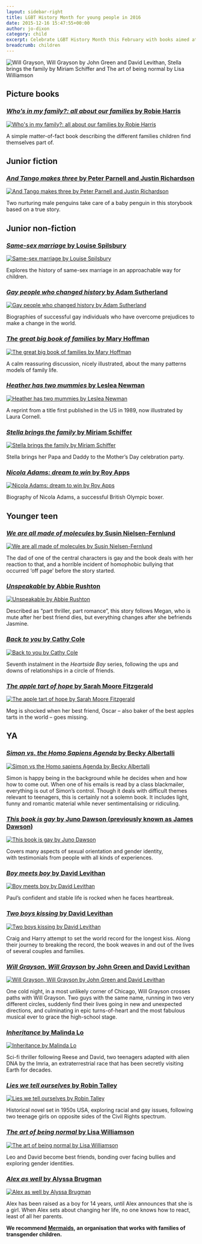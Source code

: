 ```yaml
---
layout: sidebar-right
title: LGBT History Month for young people in 2016
date: 2015-12-16 15:47:55+00:00
author: jo-dixon
category: child
excerpt: Celebrate LGBT History Month this February with books aimed at ages ranging from young children to young adults.
breadcrumb: children
---
```

![Will Grayson, Will Grayson by John Green and David Levithan, Stella brings the family by Miriam Schiffer and The art of being normal by Lisa Williamson](/images/featured/featured-lgbt-history-month-young-people.jpg)

## Picture books

### [<cite>Who&#8217;s in my family?: all about our families</cite> by Robie Harris](https://suffolk.spydus.co.uk/cgi-bin/spydus.exe/ENQ/OPAC/BIBENQ/24555285?QRY=CTIBIB%3C%20IRN(14212289)&QRYTEXT=Who%27s%20in%20my%20family%3F%20%3A%20all%20about%20our%20families)

[![Who's in my family?: all about our families by Robie Harris](/images/article/whos-in-my-family.jpg)](https://suffolk.spydus.co.uk/cgi-bin/spydus.exe/ENQ/OPAC/BIBENQ/24555285?QRY=CTIBIB%3C%20IRN(14212289)&QRYTEXT=Who%27s%20in%20my%20family%3F%20%3A%20all%20about%20our%20families)

A simple matter-of-fact book describing the different families children find themselves part of.

## Junior fiction

### [<cite>And Tango makes three</cite> by Peter Parnell and Justin Richardson](https://suffolk.spydus.co.uk/cgi-bin/spydus.exe/ENQ/OPAC/BIBENQ/4523896?QRY=CTIBIB%3C%20IRN(9697512)&QRYTEXT=And%20Tango%20makes%20three)

[![And Tango makes three by Peter Parnell and Justin Richardson](/images/article/and-tango-makes-three.jpg)](https://suffolk.spydus.co.uk/cgi-bin/spydus.exe/ENQ/OPAC/BIBENQ/4523896?QRY=CTIBIB%3C%20IRN(9697512)&QRYTEXT=And%20Tango%20makes%20three)

Two nurturing male penguins take care of a baby penguin in this storybook based on a true story.

## Junior non-fiction

### [<cite>Same-sex marriage</cite> by Louise Spilsbury](https://suffolk.spydus.co.uk/cgi-bin/spydus.exe/ENQ/OPAC/BIBENQ/24577528?QRY=CTIBIB%3C%20IRN(415590)&QRYTEXT=Same-sex%20marriage)

[![Same-sex marriage by Louise Spilsbury](/images/article/same-sex-marriage.jpg)](https://suffolk.spydus.co.uk/cgi-bin/spydus.exe/ENQ/OPAC/BIBENQ/24577528?QRY=CTIBIB%3C%20IRN(415590)&QRYTEXT=Same-sex%20marriage)

Explores the history of same-sex marriage in an approachable way for children.

### [<cite>Gay people who changed history</cite> by Adam Sutherland](https://suffolk.spydus.co.uk/cgi-bin/spydus.exe/ENQ/OPAC/BIBENQ/24578440?QRY=CTIBIB%3C%20IRN(25298624)&QRYTEXT=Gay%20people%20who%20changed%20history)

[![Gay people who changed history by Adam Sutherland](/images/article/gay-people-who-changed-history.jpg)](https://suffolk.spydus.co.uk/cgi-bin/spydus.exe/ENQ/OPAC/BIBENQ/24578440?QRY=CTIBIB%3C%20IRN(25298624)&QRYTEXT=Gay%20people%20who%20changed%20history)

Biographies of successful gay individuals who have overcome prejudices to make a change in the world.

### [<cite>The great big book of families</cite> by Mary Hoffman](https://suffolk.spydus.co.uk/cgi-bin/spydus.exe/ENQ/OPAC/BIBENQ/24584107?QRY=CTIBIB%3C%20IRN(983090)&QRYTEXT=The%20great%20big%20book%20of%20families)

[![The great big book of families by Mary Hoffman](/images/article/the-great-big-book-of-families.jpg)](https://suffolk.spydus.co.uk/cgi-bin/spydus.exe/ENQ/OPAC/BIBENQ/24584107?QRY=CTIBIB%3C%20IRN(983090)&QRYTEXT=The%20great%20big%20book%20of%20families)

A calm reassuring discussion, nicely illustrated, about the many patterns models of family life.

### [<cite>Heather has two mummies</cite> by Leslea Newman](https://suffolk.spydus.co.uk/cgi-bin/spydus.exe/ENQ/OPAC/BIBENQ/24585362?QRY=CTIBIB%3C%20IRN(47618377)&QRYTEXT=Heather%20has%20two%20mummies)

[![Heather has two mummies by Leslea Newman](/images/article/heather-has-two-mummies.jpg)](https://suffolk.spydus.co.uk/cgi-bin/spydus.exe/ENQ/OPAC/BIBENQ/24585362?QRY=CTIBIB%3C%20IRN(47618377)&QRYTEXT=Heather%20has%20two%20mummies)

A reprint from a title first published in the US in 1989, now illustrated by Laura Cornell.

### [<cite>Stella brings the family</cite> by Miriam Schiffer](https://suffolk.spydus.co.uk/cgi-bin/spydus.exe/ENQ/OPAC/BIBENQ/24586313?QRY=CTIBIB%3C%20IRN(51577171)&QRYTEXT=Stella%20brings%20the%20family)

[![Stella brings the family by Miriam Schiffer](/images/article/stella-brings-the-family.jpg)](https://suffolk.spydus.co.uk/cgi-bin/spydus.exe/ENQ/OPAC/BIBENQ/24586313?QRY=CTIBIB%3C%20IRN(51577171)&QRYTEXT=Stella%20brings%20the%20family)

Stella brings her Papa and Daddy to the Mother&#8217;s Day celebration party.

### [<cite>Nicola Adams: dream to win</cite> by Roy Apps](https://suffolk.spydus.co.uk/cgi-bin/spydus.exe/ENQ/OPAC/BIBENQ/24587972?QRY=CTIBIB%3C%20IRN(48743987)&QRYTEXT=Nicola%20Adams)

[![Nicola Adams: dream to win by Roy Apps](/images/article/nicola-adams-dream-to-win.jpg)](https://suffolk.spydus.co.uk/cgi-bin/spydus.exe/ENQ/OPAC/BIBENQ/24587972?QRY=CTIBIB%3C%20IRN(48743987)&QRYTEXT=Nicola%20Adams)

Biography of Nicola Adams, a successful British Olympic boxer.

## Younger teen

### [<cite>We are all made of molecules</cite> by Susin Nielsen-Fernlund](https://suffolk.spydus.co.uk/cgi-bin/spydus.exe/ENQ/OPAC/BIBENQ/24589478?QRY=CTIBIB%3C%20IRN(48743336)&QRYTEXT=We%20are%20all%20made%20of%20molecules)

[![We are all made of molecules by Susin Nielsen-Fernlund](/images/article/we-are-all-made-of-molecules.jpg)](https://suffolk.spydus.co.uk/cgi-bin/spydus.exe/ENQ/OPAC/BIBENQ/24589478?QRY=CTIBIB%3C%20IRN(48743336)&QRYTEXT=We%20are%20all%20made%20of%20molecules)

The dad of one of the central characters is gay and the book deals with her reaction to that, and a horrible incident of homophobic bullying that occurred &#8216;off page&#8217; before the story started.

### [<cite>Unspeakable</cite> by Abbie Rushton](https://suffolk.spydus.co.uk/cgi-bin/spydus.exe/ENQ/OPAC/BIBENQ/24590262?QRY=CTIBIB%3C%20IRN(563412)&QRYTEXT=Unspeakable)

[![Unspeakable by Abbie Rushton](/images/article/unspeakable.jpg)](https://suffolk.spydus.co.uk/cgi-bin/spydus.exe/ENQ/OPAC/BIBENQ/24590262?QRY=CTIBIB%3C%20IRN(563412)&QRYTEXT=Unspeakable)

Described as &#8220;part thriller, part romance&#8221;, this story follows Megan, who is mute after her best friend dies, but everything changes after she befriends Jasmine.

### [<cite>Back to you</cite> by Cathy Cole](https://suffolk.spydus.co.uk/cgi-bin/spydus.exe/ENQ/OPAC/BIBENQ/24572309?QRY=CTIBIB%3C%20IRN(202077)&QRYTEXT=Back%20to%20you)

[![Back to you by Cathy Cole](/images/article/back-to-you.jpg)](https://suffolk.spydus.co.uk/cgi-bin/spydus.exe/ENQ/OPAC/BIBENQ/24572309?QRY=CTIBIB%3C%20IRN(202077)&QRYTEXT=Back%20to%20you)

Seventh instalment in the <cite>Heartside Bay</cite> series, following the ups and downs of relationships in a circle of friends.

### [<cite>The apple tart of hope</cite> by Sarah Moore Fitzgerald](https://suffolk.spydus.co.uk/cgi-bin/spydus.exe/ENQ/OPAC/BIBENQ/24573446?QRY=CTIBIB%3C%20IRN(37213544)&QRYTEXT=The%20apple%20tart%20of%20hope)

[![The apple tart of hope by Sarah Moore Fitzgerald](/images/article/the-apple-tart-of-hope.jpg)](https://suffolk.spydus.co.uk/cgi-bin/spydus.exe/ENQ/OPAC/BIBENQ/24573446?QRY=CTIBIB%3C%20IRN(37213544)&QRYTEXT=The%20apple%20tart%20of%20hope)

Meg is shocked when her best friend, Oscar &#8211; also baker of the best apples tarts in the world &#8211; goes missing.

## YA

### [<cite>Simon vs. the Homo Sapiens Agenda</cite> by Becky Albertalli](https://suffolk.spydus.co.uk/cgi-bin/spydus.exe/ENQ/OPAC/BIBENQ/24557234?QRY=CTIBIB%3C%20IRN(9742075)&QRYTEXT=Simon%20vs.%20the%20Homo%20Sapiens%20Agenda)

[![Simon vs the Homo sapiens Agenda by Becky Albertalli](/images/article/simon-vs-the-homo-sapiens-agenda.jpg)](https://suffolk.spydus.co.uk/cgi-bin/spydus.exe/ENQ/OPAC/BIBENQ/24557234?QRY=CTIBIB%3C%20IRN(9742075)&QRYTEXT=Simon%20vs.%20the%20Homo%20Sapiens%20Agenda)

Simon is happy being in the background while he decides when and how how to come out. When one of his emails is read by a class blackmailer, everything is out of Simon’s control. Though it deals with difficult themes relevant to teenagers, this is certainly not a solemn book. It includes light, funny and romantic material while never sentimentalising or ridiculing.

### [<cite>This book is gay</cite> by Juno Dawson (previously known as James Dawson)](https://suffolk.spydus.co.uk/cgi-bin/spydus.exe/ENQ/OPAC/BIBENQ/24558251?QRY=CTIBIB%3C%20IRN(40610432)&QRYTEXT=This%20book%20is%20gay)

[![This book is gay by Juno Dawson](/images/article/this-book-is-gay.jpg)](https://suffolk.spydus.co.uk/cgi-bin/spydus.exe/ENQ/OPAC/BIBENQ/24557234?QRY=CTIBIB%3C%20IRN(9742075)&QRYTEXT=Simon%20vs.%20the%20Homo%20Sapiens%20Agenda)

Covers many aspects of sexual orientation and gender identity, with testimonials from people with all kinds of experiences.

### [<cite>Boy meets boy</cite> by David Levithan](https://suffolk.spydus.co.uk/cgi-bin/spydus.exe/ENQ/OPAC/BIBENQ/24559606?QRY=CTIBIB%3C%20IRN(185273)&QRYTEXT=Boy%20meets%20boy)

[![Boy meets boy by David Levithan](/images/article/boy-meets-boy.jpg)](https://suffolk.spydus.co.uk/cgi-bin/spydus.exe/ENQ/OPAC/BIBENQ/24559606?QRY=CTIBIB%3C%20IRN(185273)&QRYTEXT=Boy%20meets%20boy)

Paul&#8217;s confident and stable life is rocked when he faces heartbreak.

### [<cite>Two boys kissing</cite> by David Levithan](https://suffolk.spydus.co.uk/cgi-bin/spydus.exe/ENQ/OPAC/BIBENQ/24561078?QRY=CTIBIB%3C%20IRN(33733122)&QRYTEXT=Two%20boys%20kissing)

[![Two boys kissing by David Levithan](/images/article/two-boys-kissing.jpg)](https://suffolk.spydus.co.uk/cgi-bin/spydus.exe/ENQ/OPAC/BIBENQ/24561078?QRY=CTIBIB%3C%20IRN(33733122)&QRYTEXT=Two%20boys%20kissing)

Craig and Harry attempt to set the world record for the longest kiss. Along their journey to breaking the record, the book weaves in and out of the lives of several couples and families.

### [<cite>Will Grayson, Will Grayson</cite> by John Green and David Levithan](https://suffolk.spydus.co.uk/cgi-bin/spydus.exe/ENQ/OPAC/BIBENQ/24561850?QRY=CTIBIB%3C%20IRN(5631490)&QRYTEXT=Will%20Grayson%2C%20Will%20Grayson)

[![Will Grayson, Will Grayson by John Green and David Levithan](/images/article/will-grayson-will-grayson.jpg)](https://suffolk.spydus.co.uk/cgi-bin/spydus.exe/ENQ/OPAC/BIBENQ/24561850?QRY=CTIBIB%3C%20IRN(5631490)&QRYTEXT=Will%20Grayson%2C%20Will%20Grayson)

One cold night, in a most unlikely corner of Chicago, Will Grayson crosses paths with Will Grayson. Two guys with the same name, running in two very different circles, suddenly find their lives going in new and unexpected directions, and culminating in epic turns-of-heart and the most fabulous musical ever to grace the high-school stage.

### [<cite>Inheritance</cite> by Malinda Lo](https://suffolk.spydus.co.uk/cgi-bin/spydus.exe/ENQ/OPAC/BIBENQ/24563126?QRY=CTIBIB%3C%20IRN(9002)&QRYTEXT=Inheritance)

[![Inheritance by Malinda Lo](/images/article/inheritance-malinda-lo.jpg)](https://suffolk.spydus.co.uk/cgi-bin/spydus.exe/ENQ/OPAC/BIBENQ/24563126?QRY=CTIBIB%3C%20IRN(9002)&QRYTEXT=Inheritance)

Sci-fi thriller following Reese and David, two teenagers adapted with alien DNA by the Imria, an extraterrestrial race that has been secretly visiting Earth for decades.

### [<cite>Lies we tell ourselves</cite> by Robin Talley](https://suffolk.spydus.co.uk/cgi-bin/spydus.exe/ENQ/OPAC/BIBENQ/24565799?QRY=CTIBIB%3C%20IRN(40610370)&QRYTEXT=Lies%20we%20tell%20ourselves)

[![Lies we tell ourselves by Robin Talley](/images/article/lies-we-tell-ourselves.jpg)](https://suffolk.spydus.co.uk/cgi-bin/spydus.exe/ENQ/OPAC/BIBENQ/24565799?QRY=CTIBIB%3C%20IRN(40610370)&QRYTEXT=Lies%20we%20tell%20ourselves)

Historical novel set in 1950s USA, exploring racial and gay issues, following two teenage girls on opposite sides of the Civil Rights spectrum.

### [<cite>The art of being normal</cite> by Lisa Williamson](https://suffolk.spydus.co.uk/cgi-bin/spydus.exe/ENQ/OPAC/BIBENQ/24567323?QRY=CTIBIB%3C%20IRN(28446058)&QRYTEXT=The%20art%20of%20being%20normal)

[![The art of being normal by Lisa Williamson](/images/article/the-art-of-being-normal.jpg)](https://suffolk.spydus.co.uk/cgi-bin/spydus.exe/ENQ/OPAC/BIBENQ/24567323?QRY=CTIBIB%3C%20IRN(28446058)&QRYTEXT=The%20art%20of%20being%20normal)

Leo and David become best friends, bonding over facing bullies and exploring gender identities.

### [<cite>Alex as well</cite> by Alyssa Brugman](https://suffolk.spydus.co.uk/cgi-bin/spydus.exe/ENQ/OPAC/BIBENQ/4511782?QRY=CTIBIB%3C%20IRN(36545534)&QRYTEXT=Alex%20as%20well)

[![Alex as well by Alyssa Brugman](/images/article/alex-as-well.jpg)](https://suffolk.spydus.co.uk/cgi-bin/spydus.exe/ENQ/OPAC/BIBENQ/4511782?QRY=CTIBIB%3C%20IRN(36545534)&QRYTEXT=Alex%20as%20well)

Alex has been raised as a boy for 14 years, until Alex announces that she is a girl. When Alex sets about changing her life, no one knows how to react, least of all her parents.

**We recommend [Mermaids](http://www.mermaidsuk.org.uk/), an organisation that works with families of transgender children.**
